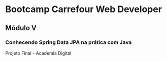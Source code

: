 <h1> Bootcamp Carrefour Web Developer </h1>

<h2>Módulo V</h2>

<h3>Conhecendo Spring Data JPA na prática com Java</h3>

Projeto Final - Academia Digital



